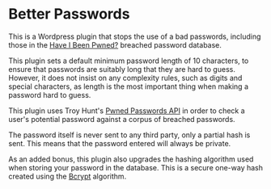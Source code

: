 # Better Passwords
This is a Wordpress plugin that stops the use of a bad passwords, including those in the [Have I Been Pwned?](https://haveibeenpwned.com) breached password database.

This plugin sets a default minimum password length of 10 characters, to ensure that passwords are suitably long that they are hard to guess.  However, it does not insist on any complexity rules, such as digits and special characters, as length is the most important thing when making a password hard to guess.

This plugin uses Troy Hunt's [Pwned Passwords API](https://haveibeenpwned.com/Passwords) in order to check a user's potential password against a corpus of breached passwords.

The password itself is never sent to any third party, only a partial hash is sent. This means that the password entered will always be private.

As an added bonus, this plugin also upgrades the hashing algorithm used when storing your password in the database. This is a secure one-way hash created using the [Bcrypt](https://en.wikipedia.org/wiki/Bcrypt) algorithm.
